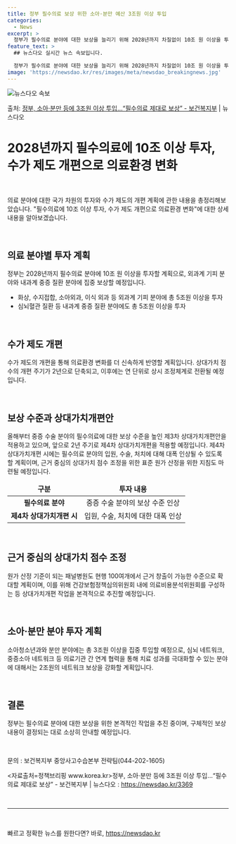 ```yaml
---
title: 정부 필수의료 보상 위한 소아·분만 예산 3조원 이상 투입
categories:
  - News
excerpt: >
  정부가 필수의료 분야에 대한 보상을 늘리기 위해 2028년까지 차질없이 10조 원 이상을 투자한다. 이에 우…
feature_text: >
  ## 뉴스다오 실시간 뉴스 속보입니다.

  정부가 필수의료 분야에 대한 보상을 늘리기 위해 2028년까지 차질없이 10조 원 이상을 투자한다. 이에 우…
image: 'https://newsdao.kr/res/images/meta/newsdao_breakingnews.jpg'
---
```


![뉴스다오 속보](https://newsdao.kr/res/images/meta/newsdao_breakingnews.jpg)

<p>출처: <a href="https://newsdao.kr/3369" rel="dofollow">정부, 소아·분만 등에 3조원 이상 투입…“필수의료 제대로 보상” - 보건복지부</a> | 뉴스다오</p>

<h1 data-ke-size="size26">2028년까지 필수의료에 10조 이상 투자, 수가 제도 개편으로 의료환경 변화</h1>
<p data-ke-size="size16">&nbsp;</p>
의료 분야에 대한 국가 차원의 투자와 수가 제도의 개편 계획에 관한 내용을 총정리해보았습니다. "필수의료에 10조 이상 투자, 수가 제도 개편으로 의료환경 변화"에 대한 상세 내용을 알아보겠습니다.
<p data-ke-size="size16">&nbsp;</p>
<h2 data-ke-size="size26">의료 분야별 투자 계획</h2>
<p data-ke-size="size16">정부는 2028년까지 필수의료 분야에 10조 원 이상을 투자할 계획으로, 외과계 기피 분야와 내과계 중증 질환 분야에 집중 보상할 예정입니다.</p>
<ul data-ke-size="size16">
<li>화상, 수지접합, 소아외과, 이식 외과 등 외과계 기피 분야에 총 5조원 이상을 투자</li>
<li>심뇌혈관 질환 등 내과계 중증 질환 분야에도 총 5조원 이상을 투자</li>
</ul>
<p data-ke-size="size16">&nbsp;</p>
<h2 data-ke-size="size26">수가 제도 개편</h2>
<p data-ke-size="size16">수가 제도의 개편을 통해 의료환경 변화를 더 신속하게 반영할 계획입니다. 상대가치 점수의 개편 주기가 2년으로 단축되고, 이후에는 연 단위로 상시 조정체계로 전환될 예정입니다.</p>
<p data-ke-size="size16">&nbsp;</p>
<h2 data-ke-size="size26">보상 수준과 상대가치개편안</h2>
<p data-ke-size="size16">올해부터 중증 수술 분야의 필수의료에 대한 보상 수준을 높인 제3차 상대가치개편안을 적용하고 있으며, 앞으로 2년 주기로 제4차 상대가치개편을 적용할 예정입니다. 제4차 상대가치개편 시에는 필수의료 분야의 입원, 수술, 처치에 대해 대폭 인상될 수 있도록 할 계획이며, 근거 중심의 상대가치 점수 조정을 위한 표준 원가 산정을 위한 지침도 마련될 예정입니다.</p>
<table>
<thead>
<tr>
<td style="text-align: center; height: 17px;"><b>구분</b></td>
<td style="text-align: center; height: 17px;"><b>투자 내용</b></td>
</tr>
</thead>
<tbody>
<tr>
<td style="text-align: center; height: 17px;"><b>필수의료 분야</b></td>
<td style="text-align: center; height: 17px;">중증 수술 분야의 보상 수준 인상</td>
</tr>
<tr>
<td style="text-align: center; height: 17px;"><b>제4차 상대가치개편 시</b></td>
<td style="text-align: center; height: 17px;">입원, 수술, 처치에 대한 대폭 인상</td>
</tr>
</tbody>
</table>
<p data-ke-size="size16">&nbsp;</p>
<h2 data-ke-size="size26">근거 중심의 상대가치 점수 조정</h2>
<p data-ke-size="size16">원가 산정 기준이 되는 패널병원도 현행 100여개에서 근거 창출이 가능한 수준으로 확대할 계획이며, 이를 위해 건강보험정책심의위원회 내에 의료비용분석위원회를 구성하는 등 상대가치개편 작업을 본격적으로 추진할 예정입니다.</p>
<p data-ke-size="size16">&nbsp;</p>
<h2 data-ke-size="size26">소아·분만 분야 투자 계획</h2>
<p data-ke-size="size16">소아청소년과와 분만 분야에는 총 3조원 이상을 집중 투입할 예정으로, 심뇌 네트워크, 중증소아 네트워크 등 의료기관 간 연계 협력을 통해 치료 성과를 극대화할 수 있는 분야에 대해서는 2조원의 네트워크 보상을 강화할 계획입니다.</p>
<p data-ke-size="size16">&nbsp;</p>
<h2 data-ke-size="size26">결론</h2>
<p data-ke-size="size16">정부는 필수의료 분야에 대한 보상을 위한 본격적인 작업을 추진 중이며, 구체적인 보상 내용이 결정되는 대로 소상히 안내할 예정입니다.</p>
<p data-ke-size="size16">&nbsp;</p>
<p data-ke-size="size16">문의 : 보건복지부 중앙사고수습본부 전략팀(044-202-1605)</p>
<p data-ke-size="size16"><자료출처=정책브리핑 www.korea.kr>정부, 소아·분만 등에 3조원 이상 투입…“필수의료 제대로 보상” - 보건복지부 | 뉴스다오  : <a href="https://newsdao.kr/3369">https://newsdao.kr/3369</a></p>
<p data-ke-size="size16">&nbsp;</p>
<hr data-ke-size="size16">
<p data-ke-size="size16">&nbsp;</p> 

빠르고 정확한 뉴스를 원한다면? 바로, <a href="https://newsdao.kr" rel="dofollow">https://newsdao.kr</a>


